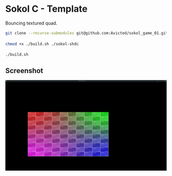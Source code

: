 # Sokol C - Template

Bouncing textured quad.

```bash
git clone --recurse-submodules git@github.com:Avicted/sokol_game_01.git

chmod +x ./build.sh ./sokol-shdc

./build.sh
```

## Screenshot
![Screenshot](resources/screenshot.png)